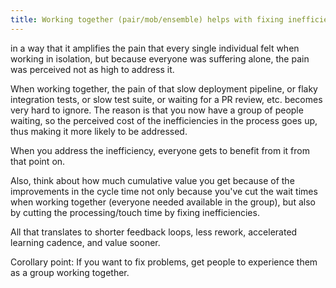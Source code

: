 ```yaml
---
title: Working together (pair/mob/ensemble) helps with fixing inefficiencies in the system
---
```

in a way that it amplifies the pain that every single individual felt when working in isolation, but because everyone was suffering alone, the pain was perceived not as high to address it.

When working together, the pain of that slow deployment pipeline, or flaky integration tests, or slow test suite, or waiting for a PR review, etc. becomes very hard to ignore. The reason is that you now have a group of people waiting, so the perceived cost of the inefficiencies in the process goes up, thus making it more likely to be addressed.

When you address the inefficiency, everyone gets to benefit from it from that point on.

Also, think about how much cumulative value you get because of the improvements in the cycle time not only because you've cut the wait times when working together (everyone needed available in the group), but also by cutting the processing/touch time by fixing inefficiencies.

All that translates to shorter feedback loops, less rework, accelerated learning cadence, and value sooner.

Corollary point: If you want to fix problems, get people to experience them as a group working together.
